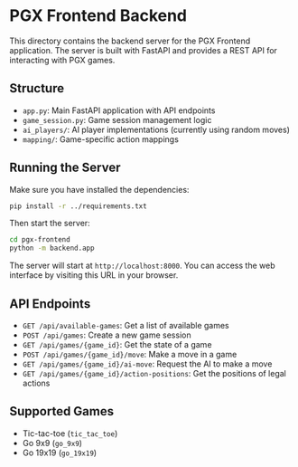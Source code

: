 # PGX Frontend Backend

This directory contains the backend server for the PGX Frontend application. The server is built with FastAPI and provides a REST API for interacting with PGX games.

## Structure

- `app.py`: Main FastAPI application with API endpoints
- `game_session.py`: Game session management logic
- `ai_players/`: AI player implementations (currently using random moves)
- `mapping/`: Game-specific action mappings

## Running the Server

Make sure you have installed the dependencies:

```bash
pip install -r ../requirements.txt
```

Then start the server:

```bash
cd pgx-frontend
python -m backend.app
```

The server will start at `http://localhost:8000`. You can access the web interface by visiting this URL in your browser.

## API Endpoints

- `GET /api/available-games`: Get a list of available games
- `POST /api/games`: Create a new game session
- `GET /api/games/{game_id}`: Get the state of a game
- `POST /api/games/{game_id}/move`: Make a move in a game
- `GET /api/games/{game_id}/ai-move`: Request the AI to make a move
- `GET /api/games/{game_id}/action-positions`: Get the positions of legal actions

## Supported Games

- Tic-tac-toe (`tic_tac_toe`)
- Go 9x9 (`go_9x9`)
- Go 19x19 (`go_19x19`)

